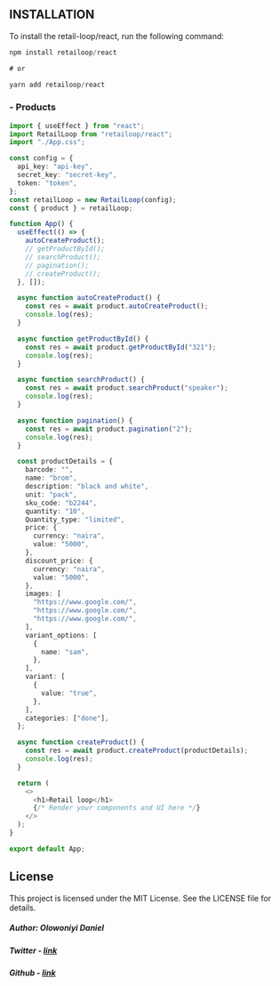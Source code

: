 ## INSTALLATION

To install the retail-loop/react, run the following command:

```javascript
npm install retailoop/react

# or

yarn add retailoop/react
```

### - Products

```typescript
import { useEffect } from "react";
import RetailLoop from "retailoop/react";
import "./App.css";

const config = {
  api_key: "api-key",
  secret_key: "secret-key",
  token: "token",
};
const retailLoop = new RetailLoop(config);
const { product } = retailLoop;

function App() {
  useEffect(() => {
    autoCreateProduct();
    // getProductById();
    // searchProduct();
    // pagination();
    // createProduct();
  }, []);

  async function autoCreateProduct() {
    const res = await product.autoCreateProduct();
    console.log(res);
  }

  async function getProductById() {
    const res = await product.getProductById("321");
    console.log(res);
  }

  async function searchProduct() {
    const res = await product.searchProduct("speaker");
    console.log(res);
  }

  async function pagination() {
    const res = await product.pagination("2");
    console.log(res);
  }

  const productDetails = {
    barcode: "",
    name: "brom",
    description: "black and white",
    unit: "pack",
    sku_code: "b2244",
    quantity: "10",
    Quantity_type: "limited",
    price: {
      currency: "naira",
      value: "5000",
    },
    discount_price: {
      currency: "naira",
      value: "5000",
    },
    images: [
      "https://www.google.com/",
      "https://www.google.com/",
      "https://www.google.com/",
    ],
    variant_options: [
      {
        name: "sam",
      },
    ],
    variant: [
      {
        value: "true",
      },
    ],
    categories: ["done"],
  };

  async function createProduct() {
    const res = await product.createProduct(productDetails);
    console.log(res);
  }

  return (
    <>
      <h1>Retail loop</h1>
      {/* Render your components and UI here */}
    </>
  );
}

export default App;
```

## License

This project is licensed under the MIT License. See the LICENSE file for details.

##### Author: Olowoniyi Daniel

##### Twitter - [link](https://twitter.com/iamdanztee)

##### Github - [link](https://github.com/Danztee)
